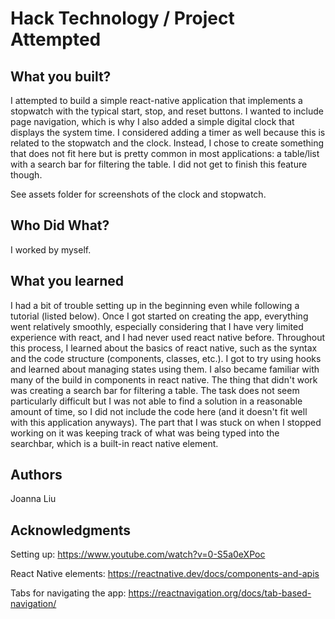 # Hack Technology / Project Attempted

## What you built?

I attempted to build a simple react-native application that implements a stopwatch with the typical start, stop, and reset buttons. I wanted to include page navigation, which is why I also added a simple digital clock that displays the system time. I considered adding a timer as well because this is related to the stopwatch and the clock. Instead, I chose to create something that does not fit here but is pretty common in most applications: a table/list with a search bar for filtering the table. I did not get to finish this feature though.

See assets folder for screenshots of the clock and stopwatch.

## Who Did What?

I worked by myself.

## What you learned

I had a bit of trouble setting up in the beginning even while following a tutorial (listed below). Once I got started on creating the app, everything went relatively smoothly, especially considering that I have very limited experience with react, and I had never used react native before. Throughout this process, I learned about the basics of react native, such as the syntax and the code structure (components, classes, etc.). I got to try using hooks and learned about managing states using them. I also became familiar with many of the build in components in react native. The thing that didn't work was creating a search bar for filtering a table. The task does not seem particularly difficult but I was not able to find a solution in a reasonable amount of time, so I did not include the code here (and it doesn't fit well with this application anyways). The part that I was stuck on when I stopped working on it was keeping track of what was being typed into the searchbar, which is a built-in react native element.

## Authors

Joanna Liu

## Acknowledgments

Setting up: https://www.youtube.com/watch?v=0-S5a0eXPoc

React Native elements: https://reactnative.dev/docs/components-and-apis

Tabs for navigating the app: https://reactnavigation.org/docs/tab-based-navigation/
